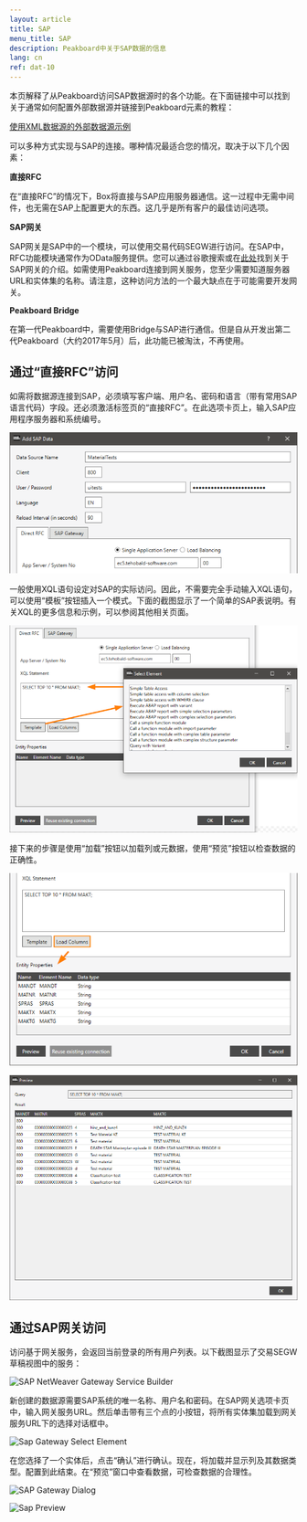 ```yaml
---
layout: article
title: SAP
menu_title: SAP
description: Peakboard中关于SAP数据的信息
lang: cn
ref: dat-10
---
```

本页解释了从Peakboard访问SAP数据源时的各个功能。在下面链接中可以找到关于通常如何配置外部数据源并链接到Peakboard元素的教程：

[使用XML数据源的外部数据源示例](/tutorials/03-cn-xml-data.html)

可以多种方式实现与SAP的连接。哪种情况最适合您的情况，取决于以下几个因素：


**直接RFC**

在“直接RFC”的情况下，Box将直接与SAP应用服务器通信。这一过程中无需中间件，也无需在SAP上配置更大的东西。这几乎是所有客户的最佳访问选项。

**SAP网关**

SAP网关是SAP中的一个模块，可以使用交易代码SEGW进行访问。在SAP中，RFC功能模块通常作为OData服务提供。您可以通过谷歌搜索或在[此处](https://blogs.sap.com/2013/01/24/a-simple-overview-on-sap-netweaver-gateway/)找到关于SAP网关的介绍。如需使用Peakboard连接到网关服务，您至少需要知道服务器URL和实体集的名称。请注意，这种访问方法的一个最大缺点在于可能需要开发网关。

**Peakboard Bridge**

在第一代Peakboard中，需要使用Bridge与SAP进行通信。但是自从开发出第二代Peakboard（大约2017年5月）后，此功能已被淘汰，不再使用。

## 通过“直接RFC”访问
如需将数据源连接到SAP，必须填写客户端、用户名、密码和语言（带有常用SAP语言代码）字段。还必须激活标签页的“直接RFC”。在此选项卡页上，输入SAP应用程序服务器和系统编号。

![Sap Data Dialog](/assets/images/data-sources/sap/sap-data-dialog.png)

一般使用XQL语句设定对SAP的实际访问。因此，不需要完全手动输入XQL语句，可以使用“模板”按钮插入一个模式。下面的截图显示了一个简单的SAP表说明。有关XQL的更多信息和示例，可以参阅其他相关页面。

![Sap Direct RFC](/assets/images/data-sources/sap/sap-direct-rfc.png)

接下来的步骤是使用“加载”按钮以加载列或元数据，使用“预览”按钮以检查数据的正确性。

![Sap Load Columns](/assets/images/data-sources/sap/sap-load-columns.png)

![Sap Load Columns Preview](/assets/images/data-sources/sap/sap-load-columns-preview.png)

## 通过SAP网关访问

访问基于网关服务，会返回当前登录的所有用户列表。以下截图显示了交易SEGW草稿视图中的服务：

![SAP NetWeaver Gateway Service Builder](/assets/images/data-sources/sap/sap-netweaver-gateway-service-builder.png)

新创建的数据源需要SAP系统的唯一名称、用户名和密码。在SAP网关选项卡页中，输入网关服务URL。然后单击带有三个点的小按钮，将所有实体集加载到网关服务URL下的选择对话框中。

![Sap Gateway Select Element](/assets/images/data-sources/sap/sap-gateway-select-element.png)

在您选择了一个实体后，点击“确认”进行确认。现在，将加载并显示列及其数据类型。配置到此结束。在“预览”窗口中查看数据，可检查数据的合理性。

![SAP Gateway Dialog](/assets/images/data-sources/sap/sap-gateway-dialog.png)

![Sap Preview](/assets/images/data-sources/sap/sap-preview.png)
